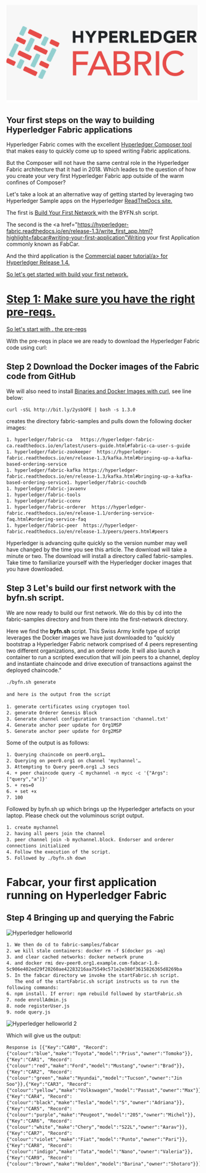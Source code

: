 
<img src="/Screen Shot 2018-12-30 at 08.48.23.png">

## Your first steps on the way to building Hyperledger Fabric applications

Hyperledger Fabric comes with the excellent <a href="https://hyperledger.github.io/composer/latest/installing/installing-index.html">Hyperledger Composer tool </a> that makes easy to quickly come up to speed writing Fabric applications.

But the Composer will not have the same central role in the Hyperledger Fabric architecture that it had in 2018. Which leades to the question of how you create your very first Hyperledger Fabric app outside of the warm confines of Composer?

Let's take a look at an alternative way of getting started by leveraging two Hyperledger Sample apps on the Hyperledger  <a href="https://hyperledger-fabric.readthedocs.io/en/release-1.3/build_network.html">ReadTheDocs site.</a>

The first is <a href="https://hyperledger-fabric.readthedocs.io/en/release-1.3/build_network.html">Build Your First Network </a> with the BYFN.sh script.

The second is the <a href="https://hyperledger-fabric.readthedocs.io/en/release-1.3/write_first_app.html?highlight=fabcar#writing-your-first-application"Writing your first Application</a> commonly known as FabCar.

And the third application is the <a href="https://hyperledger-fabric.readthedocs.io/en/release-1.4/tutorial/commercial_paper.html#commercial-paper-tutorial">Commercial paper tutorial/a> for Hyperledger Release 1.4.

So let's get started with build your first network.

# Step 1: Make sure you have the right pre-reqs.

So let's start with . <a href="https://hyperledger-fabric.readthedocs.io/en/release-1.3/prereqs.html#prerequisites"> the pre-reqs</a>

With the pre-reqs in place we are ready to download the Hyperledger Fabric code using curl: 

## Step 2 Download the Docker images of the Fabric code from GitHub

We will also need to install <a href="https://hyperledger-fabric.readthedocs.io/en/release-1.3/install.html#install-samples-binaries-and-docker-images">Binaries and Docker Images with curl</a>, see line below:

~~~~
curl -sSL http://bit.ly/2ysbOFE | bash -s 1.3.0  
~~~~
creates the directory fabric-samples and pulls down the following docker images:

~~~~
1. hyperledger/fabric-ca   https://hyperledger-fabric-ca.readthedocs.io/en/latest/users-guide.html#fabric-ca-user-s-guide
1. hyperledger/fabric-zookeeper  https://hyperledger-fabric.readthedocs.io/en/release-1.3/kafka.html#bringing-up-a-kafka-based-ordering-service
1. hyperledger/fabric-kafka https://hyperledger-fabric.readthedocs.io/en/release-1.3/kafka.html#bringing-up-a-kafka-based-ordering-service1. hyperledger/fabric-couchdb
1. hyperledger/fabric-javaenv
1. hyperledger/fabric-tools
1. hyperledger/fabric-ccenv
1. hyperledger/fabric-orderer  https://hyperledger-fabric.readthedocs.io/en/release-1.1/ordering-service-faq.html#ordering-service-faq
1. hyperledger/fabric-peer  https://hyperledger-fabric.readthedocs.io/en/release-1.3/peers/peers.html#peers
~~~~

Hyperledger is advancing quite quickly so the version number may well have changed by the time you see this article.
The download will take a minute or two. The download will install a directory called fabric-samples. Take time to familiarize yourself with the Hyperledger docker images that you have downloaded.

## Step 3 Let's build our first network with the byfn.sh script.

We are now ready to build our first network. We do this by cd into the fabric-samples directory and from there into the first-network directory.

Here we find the <b>byfn.sh </b> script. This Swiss Army knife type of script leverages the Docker images we have just downloaded to "quickly bootstrap a Hyperledger Fabric network comprised of 4 peers representing two different organizations, and an orderer node. It will also launch a container to run a scripted execution that will join peers to a channel, deploy and instantiate chaincode and drive execution of transactions against the deployed chaincode."

~~~~
./byfn.sh generate

and here is the output from the script

1. generate certificates using cryptogen tool
2. generate Orderer Genesis Block
3. Generate channel configuration transaction 'channel.txt'
4. Generate anchor peer update for Org1MSP
5. Generate anchor peer update for Org2MSP
~~~~

Some of the output is as follows:

~~~~
1. Querying chaincode on peer0.org1…
2. Querying on peer0.org1 on channel 'mychannel'… 
3. Attempting to Query peer0.org1 …3 secs
4. + peer chaincode query -C mychannel -n mycc -c '{"Args":["query","a"]}'
5. + res=0
6. + set +x
7. 100
~~~~

Followed by byfn.sh up which brings up the Hyperledger artefacts on your laptop. Please check out the voluminous script output.

~~~~
1. create mychannel
2. having all peers join the channel
3. peer channel join -b mychannel.block. Endorser and orderer connections initialized
4. Follow the execution of the script.
5. Followed by ./byfn.sh down 
~~~~


# Fabcar, your first application running on Hyperledger Fabric

## Step 4 Bringing up and querying the Fabric

<img src="https://farm5.staticflickr.com/4525/26498674439_24631680fc_c.jpg" width="800" height="299" alt="Hyperledger helloworld">





~~~~
1. We then do cd to fabric-samples/fabcar
2. we kill stale containers: docker rm -f $(docker ps -aq) 
3. and clear cached networks: docker network prune
4. and docker rmi dev-peer0.org1.example.com-fabcar-1.0-5c906e402ed29f20260ae42283216aa75549c571e2e380f3615826365d8269ba
5. In the fabcar directory we invoke the startFabric.sh script.
   The end of the startFabric.sh script instructs us to run the following commands:
6. npm install. If error: npm rebuild followed by startFabric.sh
7. node enrollAdmin.js
8. node registerUser.js
9. node query.js
~~~~

<img src="https://farm5.staticflickr.com/4523/38243385192_3283c6031a_c.jpg" width="800" height="425" alt="Hyperledger helloworld 2">

Which will give us the output:

~~~~
Response is [{"Key":"CAR0", "Record":{"colour":"blue","make":"Toyota","model":"Prius","owner":"Tomoko"}},{"Key":"CAR1", "Record":{"colour":"red","make":"Ford","model":"Mustang","owner":"Brad"}},{"Key":"CAR2", "Record":{"colour":"green","make":"Hyundai","model":"Tucson","owner":"Jin Soo"}},{"Key":"CAR3", "Record":{"colour":"yellow","make":"Volkswagen","model":"Passat","owner":"Max"}},{"Key":"CAR4", "Record":{"colour":"black","make":"Tesla","model":"S","owner":"Adriana"}},{"Key":"CAR5", "Record":{"colour":"purple","make":"Peugeot","model":"205","owner":"Michel"}},{"Key":"CAR6", "Record":{"colour":"white","make":"Chery","model":"S22L","owner":"Aarav"}},{"Key":"CAR7", "Record":{"colour":"violet","make":"Fiat","model":"Punto","owner":"Pari"}},{"Key":"CAR8", "Record":{"colour":"indigo","make":"Tata","model":"Nano","owner":"Valeria"}},{"Key":"CAR9", "Record":{"colour":"brown","make":"Holden","model":"Barina","owner":"Shotaro"}}]
~~~~

